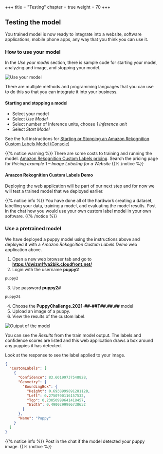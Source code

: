 +++
title = "Testing"
chapter = true
weight = 70
+++

## Testing the model

You trained model is now ready to integrate into a website, software applications, mobile phone apps, any way that you think you can use it.

### How to use your model

In the *Use your model* section, there is sample code for starting your model, analyzing and image, and stopping your model.

![Use your model](70_testing/images/testing-01.jpg "Use your model")

There are multiple methods and programming languages that you can use to do this so that you can integrate it into your business.

#### Starting and stopping a model

* Select your model
* Select *Use Model*
* Select number of Inference units, choose *1 inference unit*
* Select *Start Model*

See the full instructions for [Starting or Stopping an Amazon Rekognition Custom Labels Model (Console)](https://docs.aws.amazon.com/rekognition/latest/customlabels-dg/rm-start-model-console.html)

{{% notice warning %}}
There are some costs to training and running the model. [Amazon Rekognition Custom Labels pricing](https://aws.amazon.com/rekognition/pricing/). Search the pricing page for *Pricing example 1 – Image Labeling for a Website*
{{% /notice %}}

#### Amazon Rekognition Custom Labels Demo

Deploying the web application will be part of our next step and for now we will test a trained model that we deployed earlier.

{{% notice info %}}
You have done all of the hardwork creating a dataset, labelling your data, training a model, and evaluating the model results. Post in the chat how you would use your own custom label model in your own software.
{{% /notice %}}

### Use a pretrained model

We have deployed a puppy model using the instructions above and deployed it with a *Amazon Rekognition Custom Labels Demo* web application above.

1. Open a new web browser tab and go to **https://dwizm1fya2bik.cloudfront.net/**
2. Login with the username **puppy2**
```bash
puppy2
```
3. Use password **puppy2#**
```bash
puppy2$
```
4. Choose the **PuppyChallenge.2021-##-##T##.##.##** model
5. Upload an image of a puppy.
6. View the results of the custom label.

![Output of the model](70_testing/images/testing-02.jpg "Output of the model")

You can see the *Results* from the train model output. The labels and confidence scores are listed and this web application draws a box around any puppies it has detected.

Look at the response to see the label applied to your image.

```json
{
  "CustomLabels": [
    {
      "Confidence": 83.60199737548828,
      "Geometry": {
        "BoundingBox": {
          "Height": 0.6938999891281128,
          "Left": 0.2750700116157532,
          "Top": 0.23050999641418457,
          "Width": 0.4900299906730652
        }
      },
      "Name": "Puppy"
    }
  ]
}
```

{{% notice info %}}
Post in the chat if the model detected your puppy image.
{{% /notice %}}
